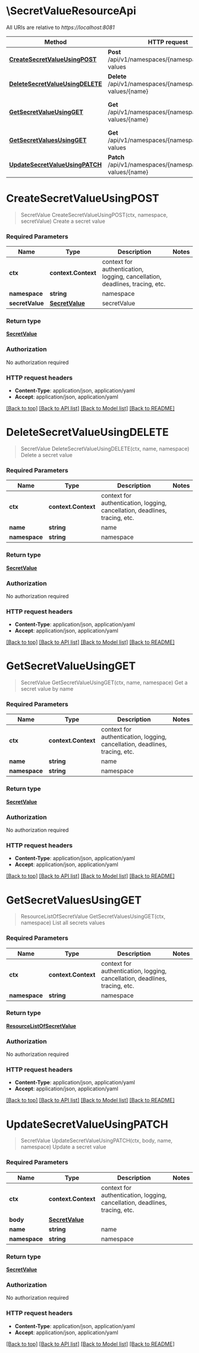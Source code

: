 # \SecretValueResourceApi

All URIs are relative to *https://localhost:8081*

Method | HTTP request | Description
------------- | ------------- | -------------
[**CreateSecretValueUsingPOST**](SecretValueResourceApi.md#CreateSecretValueUsingPOST) | **Post** /api/v1/namespaces/{namespace}/secret-values | Create a secret value
[**DeleteSecretValueUsingDELETE**](SecretValueResourceApi.md#DeleteSecretValueUsingDELETE) | **Delete** /api/v1/namespaces/{namespace}/secret-values/{name} | Delete a secret value
[**GetSecretValueUsingGET**](SecretValueResourceApi.md#GetSecretValueUsingGET) | **Get** /api/v1/namespaces/{namespace}/secret-values/{name} | Get a secret value by name
[**GetSecretValuesUsingGET**](SecretValueResourceApi.md#GetSecretValuesUsingGET) | **Get** /api/v1/namespaces/{namespace}/secret-values | List all secrets values
[**UpdateSecretValueUsingPATCH**](SecretValueResourceApi.md#UpdateSecretValueUsingPATCH) | **Patch** /api/v1/namespaces/{namespace}/secret-values/{name} | Update a secret value


# **CreateSecretValueUsingPOST**
> SecretValue CreateSecretValueUsingPOST(ctx, namespace, secretValue)
Create a secret value

### Required Parameters

Name | Type | Description  | Notes
------------- | ------------- | ------------- | -------------
 **ctx** | **context.Context** | context for authentication, logging, cancellation, deadlines, tracing, etc.
  **namespace** | **string**| namespace | 
  **secretValue** | [**SecretValue**](SecretValue.md)| secretValue | 

### Return type

[**SecretValue**](SecretValue.md)

### Authorization

No authorization required

### HTTP request headers

 - **Content-Type**: application/json, application/yaml
 - **Accept**: application/json, application/yaml

[[Back to top]](#) [[Back to API list]](../README.md#documentation-for-api-endpoints) [[Back to Model list]](../README.md#documentation-for-models) [[Back to README]](../README.md)

# **DeleteSecretValueUsingDELETE**
> SecretValue DeleteSecretValueUsingDELETE(ctx, name, namespace)
Delete a secret value

### Required Parameters

Name | Type | Description  | Notes
------------- | ------------- | ------------- | -------------
 **ctx** | **context.Context** | context for authentication, logging, cancellation, deadlines, tracing, etc.
  **name** | **string**| name | 
  **namespace** | **string**| namespace | 

### Return type

[**SecretValue**](SecretValue.md)

### Authorization

No authorization required

### HTTP request headers

 - **Content-Type**: application/json, application/yaml
 - **Accept**: application/json, application/yaml

[[Back to top]](#) [[Back to API list]](../README.md#documentation-for-api-endpoints) [[Back to Model list]](../README.md#documentation-for-models) [[Back to README]](../README.md)

# **GetSecretValueUsingGET**
> SecretValue GetSecretValueUsingGET(ctx, name, namespace)
Get a secret value by name

### Required Parameters

Name | Type | Description  | Notes
------------- | ------------- | ------------- | -------------
 **ctx** | **context.Context** | context for authentication, logging, cancellation, deadlines, tracing, etc.
  **name** | **string**| name | 
  **namespace** | **string**| namespace | 

### Return type

[**SecretValue**](SecretValue.md)

### Authorization

No authorization required

### HTTP request headers

 - **Content-Type**: application/json, application/yaml
 - **Accept**: application/json, application/yaml

[[Back to top]](#) [[Back to API list]](../README.md#documentation-for-api-endpoints) [[Back to Model list]](../README.md#documentation-for-models) [[Back to README]](../README.md)

# **GetSecretValuesUsingGET**
> ResourceListOfSecretValue GetSecretValuesUsingGET(ctx, namespace)
List all secrets values

### Required Parameters

Name | Type | Description  | Notes
------------- | ------------- | ------------- | -------------
 **ctx** | **context.Context** | context for authentication, logging, cancellation, deadlines, tracing, etc.
  **namespace** | **string**| namespace | 

### Return type

[**ResourceListOfSecretValue**](ResourceListOfSecretValue.md)

### Authorization

No authorization required

### HTTP request headers

 - **Content-Type**: application/json, application/yaml
 - **Accept**: application/json, application/yaml

[[Back to top]](#) [[Back to API list]](../README.md#documentation-for-api-endpoints) [[Back to Model list]](../README.md#documentation-for-models) [[Back to README]](../README.md)

# **UpdateSecretValueUsingPATCH**
> SecretValue UpdateSecretValueUsingPATCH(ctx, body, name, namespace)
Update a secret value

### Required Parameters

Name | Type | Description  | Notes
------------- | ------------- | ------------- | -------------
 **ctx** | **context.Context** | context for authentication, logging, cancellation, deadlines, tracing, etc.
  **body** | [**SecretValue**](SecretValue.md)|  | 
  **name** | **string**| name | 
  **namespace** | **string**| namespace | 

### Return type

[**SecretValue**](SecretValue.md)

### Authorization

No authorization required

### HTTP request headers

 - **Content-Type**: application/json, application/yaml
 - **Accept**: application/json, application/yaml

[[Back to top]](#) [[Back to API list]](../README.md#documentation-for-api-endpoints) [[Back to Model list]](../README.md#documentation-for-models) [[Back to README]](../README.md)

